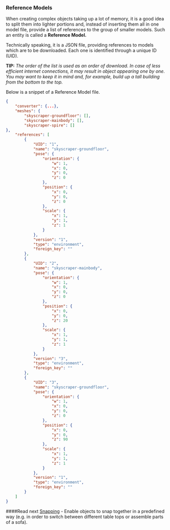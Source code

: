 ### Reference Models
When creating complex objects taking up a lot of memory, it is a good idea to split them into lighter portions and, instead of inserting them all in one model file, provide a list of references to the group of smaller models. Such an entity is called a **Reference Model.**

Technically speaking, it is a JSON file, providing references to models which are to be downloaded. Each one is identified through a unique ID \(UID\).

**TIP:** _The order of the list is used as an order of download. In case of less efficient internet connections, it may result in object appearing one by one. You may want to keep it in mind and, for example, build up a tall building from the bottom to the top._

Below is a snippet of a Reference Model file. 
```json
{
    "converter": {...},
    "meshes": {
        "skyscraper-groundfloor": [],
        "skyscraper-mainbody": [],
        "skyscraper-spire": []
},
    "references": [
        {
            "UID": "1",
            "name": "skyscraper-groundfloor",
            "pose": {
                "orientation": {
                    "w": 1,
                    "x": 0,
                    "y": 0,
                    "z": 0
                },
                "position": {
                    "x": 0,
                    "y": 0,
                    "z": 0
                },
                "scale": {
                    "x": 1,
                    "y": 1,
                    "z": 1
                }
            },
            "version": "1",
            "type": "environment",
            "foreign_key": ""
        },
        {
            "UID": "2",
            "name": "skyscraper-mainbody",
            "pose": {
                "orientation": {
                    "w": 1,
                    "x": 0,
                    "y": 0,
                    "z": 0
                },
                "position": {
                    "x": 0,
                    "y": 0,
                    "z": 20
                },
                "scale": {
                    "x": 1,
                    "y": 1,
                    "z": 1
                }
            },
            "version": "3",
            "type": "environment",
            "foreign_key": ""
        },
        {
            "UID": "3",
            "name": "skyscraper-groundfloor",
            "pose": {
                "orientation": {
                    "w": 1,
                    "x": 0,
                    "y": 0,
                    "z": 0
                },
                "position": {
                    "x": 0,
                    "y": 0,
                    "z": 90
                },
                "scale": {
                    "x": 1,
                    "y": 1,
                    "z": 1
                }
            },
            "version": "1",
            "type": "environment",
            "foreign_key": ""
        }
    ]
}
```

####Read next
[Snapping](3d-content/3d-content--custom-models/advanced-models/3d-content--custom-models--advanced-models--snapping.md) - Enable objects to snap together in a predefined way (e.g. in order to switch between different table tops or assemble parts of a sofa).

